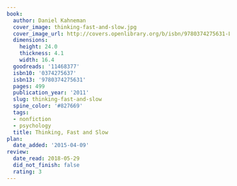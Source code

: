 ```yaml
---
book:
  author: Daniel Kahneman
  cover_image: thinking-fast-and-slow.jpg
  cover_image_url: http://covers.openlibrary.org/b/isbn/9780374275631-L.jpg
  dimensions:
    height: 24.0
    thickness: 4.1
    width: 16.4
  goodreads: '11468377'
  isbn10: '0374275637'
  isbn13: '9780374275631'
  pages: 499
  publication_year: '2011'
  slug: thinking-fast-and-slow
  spine_color: '#827669'
  tags:
  - nonfiction
  - psychology
  title: Thinking, Fast and Slow
plan:
  date_added: '2015-04-09'
review:
  date_read: 2018-05-29
  did_not_finish: false
  rating: 3
---
```

